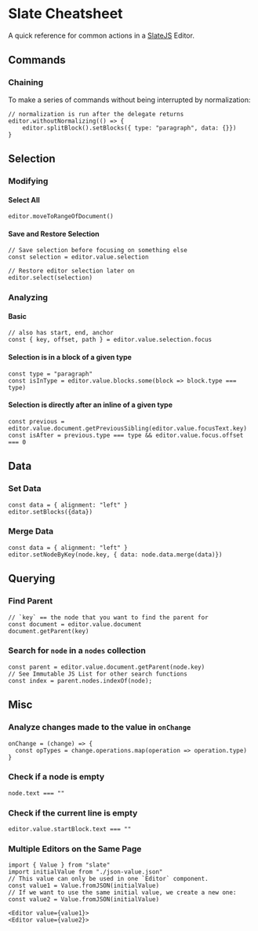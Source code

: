 # Slate Cheatsheet

A quick reference for common actions in a [SlateJS](https://docs.slatejs.org/) Editor.


## Commands

### Chaining
To make a series of commands without being interrupted by normalization:

```
// normalization is run after the delegate returns
editor.withoutNormalizing(() => {
    editor.splitBlock().setBlocks({ type: "paragraph", data: {}})
}
```


## Selection

### Modifying

#### Select All

```
editor.moveToRangeOfDocument()
```

#### Save and Restore Selection
```
// Save selection before focusing on something else
const selection = editor.value.selection

// Restore editor selection later on
editor.select(selection)
```

### Analyzing

#### Basic

```
// also has start, end, anchor
const { key, offset, path } = editor.value.selection.focus
```

#### Selection is in a block of a given type

```
const type = "paragraph"
const isInType = editor.value.blocks.some(block => block.type === type)
```

#### Selection is directly after an inline of a given type

```
const previous = editor.value.document.getPreviousSibling(editor.value.focusText.key)
const isAfter = previous.type === type && editor.value.focus.offset === 0
```

## Data

### Set Data

```
const data = { alignment: "left" }
editor.setBlocks({data})
```

### Merge Data

```
const data = { alignment: "left" }
editor.setNodeByKey(node.key, { data: node.data.merge(data)})
```

## Querying

### Find Parent

```
// `key` == the node that you want to find the parent for
const document = editor.value.document
document.getParent(key)
```

### Search for `node` in a `nodes` collection

```
const parent = editor.value.document.getParent(node.key)
// See Immutable JS List for other search functions
const index = parent.nodes.indexOf(node);
```

## Misc

### Analyze changes made to the value in `onChange`

```
onChange = (change) => {
  const opTypes = change.operations.map(operation => operation.type)
}
```

### Check if a node is empty
```
node.text === ""
```

### Check if the current line is empty
```
editor.value.startBlock.text === ""
```

### Multiple Editors on the Same Page

```
import { Value } from "slate"
import initialValue from "./json-value.json"
// This value can only be used in one `Editor` component.
const value1 = Value.fromJSON(initialValue)
// If we want to use the same initial value, we create a new one:
const value2 = Value.fromJSON(initialValue)

<Editor value={value1}>
<Editor value={value2}>
```
